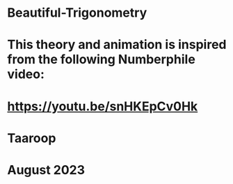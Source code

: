 # Beautiful-Trigonometry
# This theory and animation is inspired from the following Numberphile video:
# https://youtu.be/snHKEpCv0Hk
# Taaroop
# August 2023
